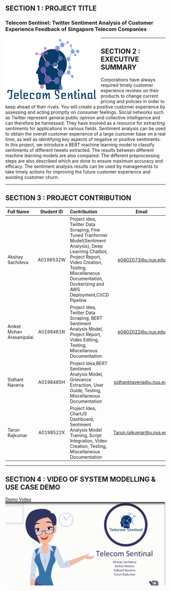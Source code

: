 ## SECTION 1 : PROJECT TITLE
### Telecom  Sentinel:  Twitter  Sentiment  Analysis  of  Customer  Experience Feedback  of  Singapore  Telecom  Companies
<p align="center"> <img src="https://github.com/Aksh97/Sentiment/blob/master/logo.png" width="300" height="200"
     style="float: left; margin-right: 0px; " ></p>


---
## SECTION 2 : EXECUTIVE SUMMARY


Corporations have always required timely customer experience reviews on their products to change current pricing and policies in order to keep ahead of their rivals. You will create a positive customer experience by assessing and acting promptly on consumer feelings. Social networks such as Twitter represent general public opinion and collective intelligence and can therefore be harnessed. They have evolved as a resource for extracting sentiments for applications in various fields. Sentiment analysis can be used to obtain the overall customer experience of a large customer base on a real time, as well as identifying key aspects of negative or positive sentiments. In this project, 
we introduce a BERT machine learning model to classify sentiments of different tweets extracted. 
The results between different machine learning models are also compared. 
The different preprocessing steps are also described which are done to
ensure maximum accuracy and efficacy. The sentiment analysis results can be used by managements to
take timely actions for improving the future customer experience and avoiding customer churn.


---
## SECTION 3 : PROJECT CONTRIBUTION


| Full Name | Student ID | Contribution | Email |
| :------------ |:---------------:|:------------ |:---------------:| 
| Akshay Sachdeva | A0198532W | Project idea, Twitter Data Scraping, Fine Tuned Tranformer Model(Sentiment Analysis), Deep Learning Chatbot, Project Report, Video Creation, Testing, Miscellaneous Documentation, Dockerizing and AWS Deployment,CI/CD Pipeline | e0402073@u.nus.edu |
| Aniket Mohan Arasanipalai | A0198481N | Project idea, Twitter Data Scraping, BERT Sentiment Analysis Model, Project Report, Video Editing, Testing, Miscellanous Documentation | e0402022@u.nus.edu |
| Sidhant Naveria |A0198485H | Project Idea,BERT Sentiment Analysis Model, Grievance Extraction, User Guide, Testing, Miscellaneous Documentation | sidhantnaveria@u.nus.edu|
| Tarun Rajkumar | A0198522X| Project Idea, ChartJS Dashboard, Sentiment Analysis Model Training, Script Integration, Video Creation, Testing, Miscellaneous Documentation  |Tarun.rajkumar@u.nus.edu|


---
## SECTION 4 : VIDEO OF SYSTEM MODELLING & USE CASE DEMO

[Demo Video](https://github.com/Aksh97/Sentiment/blob/master/Video/Telecom%20Sentinal.mov)
[![Demo Video](https://github.com/Aksh97/Sentiment/blob/master/Miscellaneous/screen.png)](https://youtu.be/dAP6SnTM71U)


